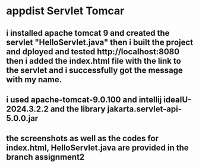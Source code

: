 # appdist Servlet Tomcar
## i installed apache tomcat 9 and created the servlet "HelloServlet.java" then i built the project and dployed and tested http://localhost:8080 then i added the index.html file with the link to the servlet and i successfully got the message with my name.
## i used apache-tomcat-9.0.100 and intellij ideaIU-2024.3.2.2 and the library jakarta.servlet-api-5.0.0.jar
## the screenshots as well as the codes for index.html, HelloServlet.java are provided in the branch assignment2
